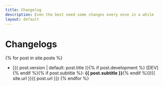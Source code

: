 ```yaml
---
title: Changelog
description: Even the best need some changes every once in a while
layout: default
---
```


# Changelogs
{% for post in site.posts %}
  - [{{ post.version | default: post.title }}{% if post.development %} [DEV]{% endif %}{% if post.subtitle %}: **{{ post.subtitle }}**{% endif %}]({{ site.url }}{{ post.url }})
{% endfor %}
